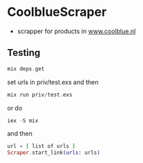 # CoolblueScraper

- scrapper for products in www.coolblue.nl 

## Testing 
```elixir
mix deps.get
```
set urls in priv/test.exs and then
```elixir
mix run priv/test.exs
```

or do 

```elixir
iex -S mix
```
and then

```elixir
url = [ list of urls ]
Scraper.start_link(urls: urls)
```

